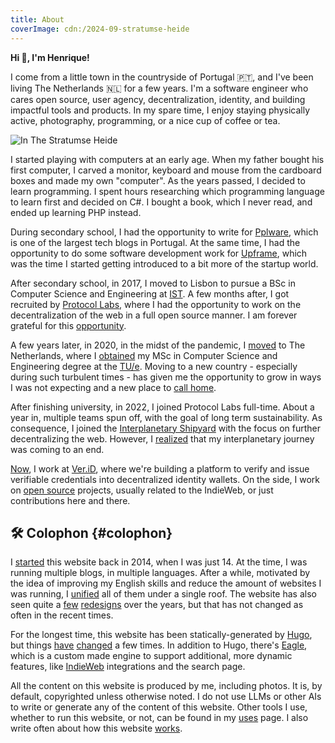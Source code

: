 ```yaml
---
title: About
coverImage: cdn:/2024-09-stratumse-heide
---
```


<span id='greetings'>**<span id='hello'>Hi 👋, I'm</span> <span style="color: var(--c)">Henrique</span>!**</span>

I come from a little town in the countryside of Portugal 🇵🇹, and I've been living The Netherlands 🇳🇱 for a few years. I'm a software engineer who cares open source, user agency, decentralization, identity, and building impactful tools and products. In my spare time, I enjoy staying physically active, photography, programming, or a nice cup of coffee or tea.

<!--more-->

![](cdn:/2024-09-stratumse-heide "In The Stratumse Heide")

I started playing with computers at an early age. When my father bought his first computer, I carved a monitor, keyboard and mouse from the cardboard boxes and made my own "computer". As the years passed, I decided to learn programming. I spent hours researching which programming language to learn first and decided on C#. I bought a book, which I never read, and ended up learning PHP instead.

During secondary school, I had the opportunity to write for [Pplware](https://pplware.sapo.pt/), which is one of the largest tech blogs in Portugal. At the same time, I had the opportunity to do some software development work for [Upframe](/2017/07/12/how-did-i-start-working-remotely-at-a-startup/), which was the time I started getting introduced to a bit more of the startup world.

After secondary school, in 2017, I moved to Lisbon to pursue a BSc in Computer Science and Engineering at [IST](https://tecnico.ulisboa.pt/pt/). A few months after, I got recruited by [Protocol Labs](https://protocol.ai/), where I had the opportunity to work on the decentralization of the web in a full open source manner. I am forever grateful for this [opportunity](/2018/10/27/working-at-protocol-labs/).

A few years later, in 2020, in the midst of the pandemic, I [moved](/2020/03/30/a-new-adventure/) to The Netherlands, where I [obtained](/2022/11/25/msc-graduation-ceremony/) my MSc in Computer Science and Engineering degree at the [TU/e](https://tue.nl). Moving to a new country - especially during such turbulent times - has given me the opportunity to grow in ways I was not expecting and a new place to [call home](/2024/01/10/when-does-abroad-stop-being-abroad/).

After finishing university, in 2022, I joined Protocol Labs full-time. About a year in, multiple teams spun off, with the goal of long term sustainability. As consequence, I joined the [Interplanetary Shipyard](https://blog.ipfs.tech/shipyard-hello-world/) with the focus on further decentralizing the web. However, I [realized](/2024/05/06/leaving-the-interplanetary-journey/) that my interplanetary journey was coming to an end.

[Now](/tags/now), I work at [Ver.iD](https://ver.id/), where we're building a platform to verify and issue verifiable credentials into decentralized identity wallets. On the side, I work on [open source](https://github.com/hacdias) projects, usually related to the IndieWeb, or just contributions here and there. 

## 🛠️ Colophon {#colophon}

I [started](/2014/07/12/apresentacao/) this website back in 2014, when I was just 14. At the time, I was running multiple blogs, in multiple languages. After a while, motivated by the idea of improving my English skills and reduce the amount of websites I was running, I [unified](/2015/02/11/i-have-moved-again/) all of them under a single roof. The website has also seen quite a [few](/2022/03/25/my-website-before-indieweb) [redesigns](/2022/06/18/my-website-after-indieweb) over the years, but that has not changed as often in the recent times.

For the longest time, this website has been statically-generated by [Hugo](/2015/08/12/farewell-wordpress-hello-hugo/), but things [have](/2021/11/19/farewell-hugo-hello-eagle/) [changed](/2023/06/13/farewell-eagle-kinda-hello-hugo/) a few times. In addition to Hugo, there's [Eagle](https://github.com/hacdias/eagle), which is a custom made engine to support additional, more dynamic features, like [IndieWeb](https://indieweb.org/) integrations and the search page.

All the content on this website is produced by me, including photos. It is, by default, copyrighted unless otherwise noted. I do not use LLMs or other AIs to write or generate any of the content of this website. Other tools I use, whether to run this website, or not, can be found in my [uses](/uses/) page. I also write often about how this website [works](/tags/meta/).
